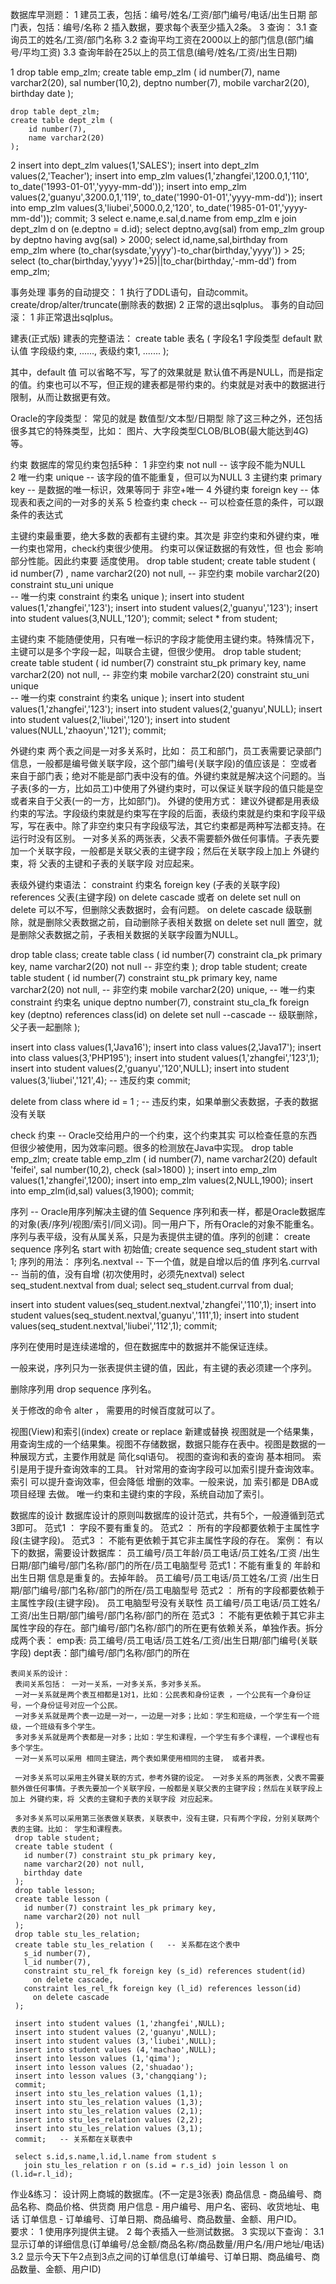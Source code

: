 数据库早测题：
  1 建员工表，包括：编号/姓名/工资/部门编号/电话/出生日期
      部门表，包括：编号/名称
  2 插入数据，要求每个表至少插入2条。
  3 查询：
    3.1 查询员工的姓名/工资/部门名称
    3.2 查询平均工资在2000以上的部门信息(部门编号/平均工资)
    3.3 查询年龄在25以上的员工信息(编号/姓名/工资/出生日期)

  1 drop table emp_zlm;
    create table emp_zlm (
        id number(7),
        name varchar2(20),
        sal number(10,2),
        deptno number(7),
        mobile varchar2(20),
        birthday date
    );

    drop table dept_zlm;
    create table dept_zlm (
        id number(7),
        name varchar2(20)
    );
  2 insert into dept_zlm values(1,'SALES');
    insert into dept_zlm values(2,'Teacher');
    insert into emp_zlm values(1,'zhangfei',1200.0,1,'110',
     to_date('1993-01-01','yyyy-mm-dd'));
    insert into emp_zlm values(2,'guanyu',3200.0,1,'119',
     to_date('1990-01-01','yyyy-mm-dd'));
    insert into emp_zlm values(3,'liubei',5000.0,2,'120',
     to_date('1985-01-01','yyyy-mm-dd'));
    commit;
  3 select e.name,e.sal,d.name from emp_zlm e join dept_zlm d on (e.deptno = d.id);
    select deptno,avg(sal) from emp_zlm group by deptno having avg(sal) > 2000;
    select id,name,sal,birthday from emp_zlm 
     where (to_char(sysdate,'yyyy')-to_char(birthday,'yyyy')) > 25;
    select (to_char(birthday,'yyyy')+25)||to_char(birthday,'-mm-dd') from emp_zlm;

 事务处理
  事务的自动提交：
   1 执行了DDL语句，自动commit。 create/drop/alter/truncate(删除表的数据)
   2 正常的退出sqlplus。
  事务的自动回滚：
   1 非正常退出sqlplus。

  建表(正式版)
   建表的完整语法：
   create table 表名 (
      字段名1  字段类型  default 默认值  字段级约束,
      ......,
      表级约束1,
      .......
   );

  其中，default 值 可以省略不写，写了的效果就是 默认值不再是NULL，而是指定的值。约束也可以不写，但正规的建表都是带约束的。约束就是对表中的数据进行限制，从而让数据更有效。

  Oracle的字段类型：
   常见的就是 数值型/文本型/日期型
   除了这三种之外，还包括很多其它的特殊类型，比如： 图片、大字段类型CLOB/BLOB(最大能达到4G)等。

  约束
   数据库的常见约束包括5种：
    1 非空约束 not null     --  该字段不能为NULL         
    2 唯一约束 unique       --  该字段的值不能重复，但可以为NULL
    3 主键约束 primary key  --  是数据的唯一标识，效果等同于 非空+唯一
    4 外键约束 foreign key  --  体现表和表之间的一对多的关系 
    5 检查约束 check        --  可以检查任意的条件，可以跟条件的表达式
    
   主键约束最重要，绝大多数的表都有主键约束。其次是 非空约束和外键约束，唯一约束也常用，check约束很少使用。
   约束可以保证数据的有效性，但 也会 影响部分性能。因此约束要 适度使用。
   drop table student;
   create table student (
      id number(7) ,
      name varchar2(20) not null,  -- 非空约束
      mobile varchar2(20) constraint stu_uni unique  
         -- 唯一约束  constraint 约束名 unique
   );
   insert into student values(1,'zhangfei','123');
   insert into student values(2,'guanyu','123');
   insert into student values(3,NULL,'120');
   commit;
   select * from student;

 主键约束 不能随便使用，只有唯一标识的字段才能使用主键约束。特殊情况下，主键可以是多个字段一起，叫联合主键，但很少使用。
   drop table student;
   create table student (
      id number(7) constraint stu_pk primary key,
      name varchar2(20) not null,  -- 非空约束
      mobile varchar2(20) constraint stu_uni unique  
         -- 唯一约束  constraint 约束名 unique
   );
   insert into student values(1,'zhangfei','123');
   insert into student values(2,'guanyu',NULL);
   insert into student values(2,'liubei','120');
   insert into student values(NULL,'zhaoyun','121');
   commit;

  外键约束
   两个表之间是一对多关系时，比如： 员工和部门，员工表需要记录部门信息，一般都是编号做关联字段，这个部门编号(关联字段)的值应该是： 空或者来自于部门表；绝对不能是部门表中没有的值。外键约束就是解决这个问题的。当子表(多的一方，比如员工)中使用了外键约束时，可以保证关联字段的值只能是空或者来自于父表(一的一方，比如部门)。
   外键的使用方式：
    建议外键都是用表级约束的写法。字段级约束就是约束写在字段的后面，表级约束就是约束和字段平级写，写在表中。除了非空约束只有字段级写法，其它约束都是两种写法都支持。在运行时没有区别。
    一对多关系的两张表，父表不需要额外做任何事情。子表先要加一个关联字段，一般都是关联父表的主键字段；然后在关联字段上加上 外键约束，将 父表的主键和子表的关联字段 对应起来。

   表级外键约束语法： 
    constraint 约束名 foreign key (子表的关联字段)  references 父表(主键字段) 
     on delete cascade 或者  on delete set null 
    on delete 可以不写，但删除父表数据时，会有问题。
     on delete cascade 级联删除，就是删除父表数据之前，自动删除子表相关数据
     on delete set null 置空，就是删除父表数据之前，子表相关数据的关联字段置为NULL。

   drop table class;
   create table class (
      id number(7) constraint cla_pk primary key,
      name varchar2(20) not null  -- 非空约束
   );
   drop table student;
   create table student (
      id number(7) constraint stu_pk primary key,
      name varchar2(20) not null,  -- 非空约束
      mobile varchar2(20) unique,  -- 唯一约束  constraint 约束名 unique
      deptno number(7),
      constraint stu_cla_fk foreign key (deptno) references class(id)
       on delete set null  --cascade  -- 级联删除，父子表一起删除
   );

   insert into class values(1,'Java16');
   insert into class values(2,'Java17');
   insert into class values(3,'PHP195');
   insert into student values(1,'zhangfei','123',1);
   insert into student values(2,'guanyu','120',NULL);
   insert into student values(3,'liubei','121',4);  -- 违反约束
   commit;

   delete from class where id = 1 ; -- 违反约束，如果单删父表数据，子表的数据没有关联

   check 约束  -- Oracle交给用户的一个约束，这个约束其实 可以检查任意的东西
    但很少被使用，因为效率问题。很多的检测放在Java中实现。
    drop table emp_zlm;
    create table emp_zlm (
        id number(7),
        name varchar2(20) default 'feifei',
        sal number(10,2),
        check (sal>1800)
    );
    insert into emp_zlm values(1,'zhangfei',1200);
    insert into emp_zlm values(2,NULL,1900);
    insert into emp_zlm(id,sal) values(3,1900);
    commit;

  序列  -- Oracle用序列解决主键的值 Sequence 
   序列和表一样，都是Oracle数据库的对象(表/序列/视图/索引/同义词)。同一用户下，所有Oracle的对象不能重名。
   序列与表平级，没有从属关系，只是为表提供主键的值。序列的创建： 
    create sequence 序列名 start with 初始值; 
   create sequence seq_student start with 1; 
   序列的用法：
    序列名.nextval -- 下一个值，就是自增以后的值 
    序列名.currval -- 当前的值，没有自增 (初次使用时，必须先nextval)
   select seq_student.nextval from dual;
   select seq_student.currval from dual;

   insert into student values(seq_student.nextval,'zhangfei','110',1);
   insert into student values(seq_student.nextval,'guanyu','111',1);
   insert into student values(seq_student.nextval,'liubei','112',1);
   commit;

   序列在使用时是连续递增的，但在数据库中的数据并不能保证连续。

   一般来说，序列只为一张表提供主键的值，因此，有主键的表必须建一个序列。

   删除序列用 drop sequence 序列名。

   关于修改的命令 alter ， 需要用的时候百度就可以了。

   视图(View)和索引(index)
    create or replace 新建或替换
    视图就是一个结果集，用查询生成的一个结果集。视图不存储数据，数据只能存在表中。视图是数据的一种展现方式，主要作用就是 简化sql语句。 视图的查询和表的查询 基本相同。
    索引是用于提升查询效率的工具。
     针对常用的查询字段可以加索引提升查询效率。索引 可以提升查询效率，但会降低 增删的效率。一般来说，加 索引都是 DBA或项目经理 去做。
     唯一约束和主键约束的字段，系统自动加了索引。

   数据库的设计
    数据库设计的原则叫数据库的设计范式，共有5个，一般遵循到范式3即可。
    范式1 ： 字段不要有重复的。
    范式2 ： 所有的字段都要依赖于主属性字段(主键字段)。
    范式3 ： 不能有更依赖于其它非主属性字段的存在。
    案例：
     有以下的数据，需要设计数据库：
      员工编号/员工年龄/员工电话/员工姓名/工资
       /出生日期/部门编号/部门名称/部门的所在/员工电脑型号
     范式1：不能有重复的  年龄和出生日期 信息是重复的。去掉年龄。
      员工编号/员工电话/员工姓名/工资
      /出生日期/部门编号/部门名称/部门的所在/员工电脑型号
     范式2 ： 所有的字段都要依赖于主属性字段(主键字段)。 员工电脑型号没有关联性
      员工编号/员工电话/员工姓名/工资/出生日期/部门编号/部门名称/部门的所在
     范式3 ： 不能有更依赖于其它非主属性字段的存在。部门编号/部门名称/部门的所在更有依赖关系，单独作表。拆分成两个表：
      emp表:  员工编号/员工电话/员工姓名/工资/出生日期/部门编号(关联字段)
      dept表：部门编号/部门名称/部门的所在

    表间关系的设计：
     表间关系包括： 一对一关系，一对多关系，多对多关系。
     一对一关系就是两个表互相都是1对1，比如：公民表和身份证表 ，一个公民有一个身份证号，一个身份证号对应一个公民。
     一对多关系就是两个表一边是一对一，一边是一对多；比如：学生和班级，一个学生有一个班级，一个班级有多个学生。
     多对多关系就是两个表都是一对多；比如：学生和课程，一个学生有多个课程，一个课程也有多个学生。
     一对一关系可以采用 相同主键法，两个表如果使用相同的主键， 或者并表。
    
     一对多关系可以采用主外键关联的方式，参考外键的设定。 一对多关系的两张表，父表不需要额外做任何事情。子表先要加一个关联字段，一般都是关联父表的主键字段；然后在关联字段上加上 外键约束，将 父表的主键和子表的关联字段 对应起来。
    
     多对多关系可以采用第三张表做关联表，关联表中，没有主键，只有两个字段，分别关联两个表的主键。比如： 学生和课程表。
     drop table student;
     create table student (
       id number(7) constraint stu_pk primary key,
       name varchar2(20) not null,
       birthday date
     );
     drop table lesson;
     create table lesson (
       id number(7) constraint les_pk primary key,
       name varchar2(20) not null
     );
     drop table stu_les_relation;
     create table stu_les_relation (   -- 关系都在这个表中
       s_id number(7),
       l_id number(7),
       constraint stu_rel_fk foreign key (s_id) references student(id) 
         on delete cascade,
       constraint les_rel_fk foreign key (l_id) references lesson(id)
         on delete cascade
     );
    
     insert into student values (1,'zhangfei',NULL);
     insert into student values (2,'guanyu',NULL);
     insert into student values (3,'liubei',NULL);
     insert into student values (4,'machao',NULL);
     insert into lesson values (1,'qima');
     insert into lesson values (2,'shuadao');
     insert into lesson values (3,'changqiang');
     commit;
     insert into stu_les_relation values (1,1);
     insert into stu_les_relation values (1,3);
     insert into stu_les_relation values (2,1);
     insert into stu_les_relation values (2,2);
     insert into stu_les_relation values (3,1);
     commit;   -- 关系都在关联表中
    
     select s.id,s.name,l.id,l.name from student s 
       join stu_les_relation r on (s.id = r.s_id) join lesson l on (l.id=r.l_id);

 作业&练习：
    设计网上商城的数据库。(不一定是3张表)
     商品信息 - 商品编号、商品名称、商品价格、供货商
     用户信息 - 用户编号、用户名、密码、收货地址、电话
     订单信息 - 订单编号、订单日期、商品编号、商品数量、金额、用户ID。  
   要求： 1 使用序列提供主键。
         2 每个表插入一些测试数据。
         3 实现以下查询：
         3.1 显示订单的详细信息(订单编号/总金额/商品名称/商品数量/用户名/用户地址/电话)
         3.2 显示今天下午2点到3点之间的订单信息(订单编号、订单日期、商品编号、商品数量、金额、用户ID)
      
​     